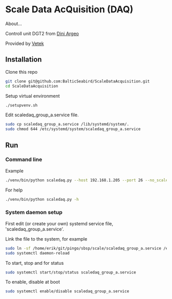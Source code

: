 # Scale Data AcQuisition (DAQ)
About...  

Controll unit DGT2 from [Dini Argeo](www.diniargeo.com)  

Provided by [Vetek](https://www.vetek.se/)  

## Installation

Clone this repo
````bash
git clone git@github.com:BalticSeabird/ScaleDataAcquisition.git
cd ScaleDataAcquisition
````

Setup virtual environment
````bash
./setupvenv.sh
````

Edit scaledaq_group_a.service file.
````bash
sudo cp scaledaq_group_a.service /lib/systemd/system/.
sudo chmod 644 /etc/systemd/system/scaledaq_group_a.service
````

## Run

### Command line
Example
````bash
./venv/bin/python scaledaq.py --host 192.168.1.205 --port 26 --no_scales 4 --output_root_path /home/erik/git/pingo/sbsp/scale/output --database_name 2023_scales_group_a.db
````
For help
````bash
./venv/bin/python scaledaq.py -h
````

### System daemon setup
First edit (or create your own) systemd service file, 'scaledaq_group_a.service'.

Link the file to the system, for example
````bash
sudo ln -sf /home/erik/git/pingo/sbsp/scale/scaledaq_group_a.service /etc/systemd/system/scaledaq_group_a.service
sudo systemctl daemon-reload
````

To start, stop and for status
````bash
sudo systemctl start/stop/status scaledaq_group_a.service
````

To enable, disable at boot
````bash
sudo systemctl enable/disable scaledaq_group_a.service
````

